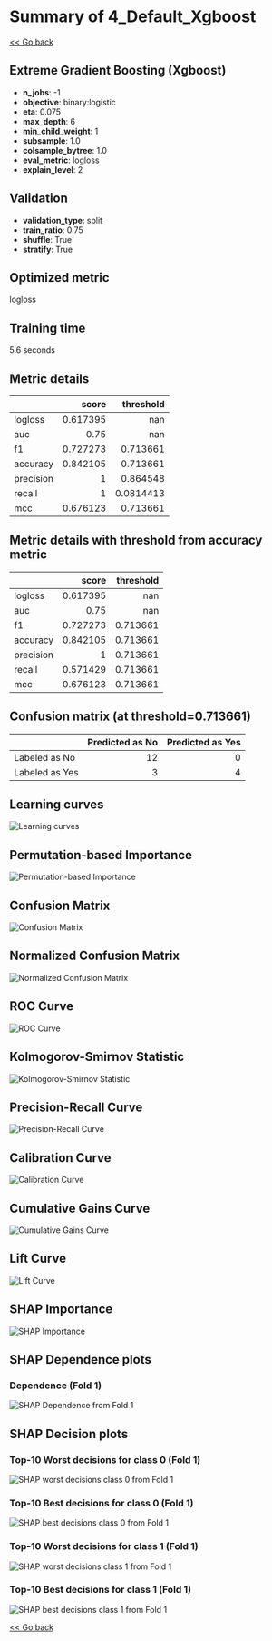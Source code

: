 # Summary of 4_Default_Xgboost

[<< Go back](../README.md)


## Extreme Gradient Boosting (Xgboost)
- **n_jobs**: -1
- **objective**: binary:logistic
- **eta**: 0.075
- **max_depth**: 6
- **min_child_weight**: 1
- **subsample**: 1.0
- **colsample_bytree**: 1.0
- **eval_metric**: logloss
- **explain_level**: 2

## Validation
 - **validation_type**: split
 - **train_ratio**: 0.75
 - **shuffle**: True
 - **stratify**: True

## Optimized metric
logloss

## Training time

5.6 seconds

## Metric details
|           |    score |   threshold |
|:----------|---------:|------------:|
| logloss   | 0.617395 | nan         |
| auc       | 0.75     | nan         |
| f1        | 0.727273 |   0.713661  |
| accuracy  | 0.842105 |   0.713661  |
| precision | 1        |   0.864548  |
| recall    | 1        |   0.0814413 |
| mcc       | 0.676123 |   0.713661  |


## Metric details with threshold from accuracy metric
|           |    score |   threshold |
|:----------|---------:|------------:|
| logloss   | 0.617395 |  nan        |
| auc       | 0.75     |  nan        |
| f1        | 0.727273 |    0.713661 |
| accuracy  | 0.842105 |    0.713661 |
| precision | 1        |    0.713661 |
| recall    | 0.571429 |    0.713661 |
| mcc       | 0.676123 |    0.713661 |


## Confusion matrix (at threshold=0.713661)
|                |   Predicted as No |   Predicted as Yes |
|:---------------|------------------:|-------------------:|
| Labeled as No  |                12 |                  0 |
| Labeled as Yes |                 3 |                  4 |

## Learning curves
![Learning curves](learning_curves.png)

## Permutation-based Importance
![Permutation-based Importance](permutation_importance.png)
## Confusion Matrix

![Confusion Matrix](confusion_matrix.png)


## Normalized Confusion Matrix

![Normalized Confusion Matrix](confusion_matrix_normalized.png)


## ROC Curve

![ROC Curve](roc_curve.png)


## Kolmogorov-Smirnov Statistic

![Kolmogorov-Smirnov Statistic](ks_statistic.png)


## Precision-Recall Curve

![Precision-Recall Curve](precision_recall_curve.png)


## Calibration Curve

![Calibration Curve](calibration_curve_curve.png)


## Cumulative Gains Curve

![Cumulative Gains Curve](cumulative_gains_curve.png)


## Lift Curve

![Lift Curve](lift_curve.png)



## SHAP Importance
![SHAP Importance](shap_importance.png)

## SHAP Dependence plots

### Dependence (Fold 1)
![SHAP Dependence from Fold 1](learner_fold_0_shap_dependence.png)

## SHAP Decision plots

### Top-10 Worst decisions for class 0 (Fold 1)
![SHAP worst decisions class 0 from Fold 1](learner_fold_0_shap_class_0_worst_decisions.png)
### Top-10 Best decisions for class 0 (Fold 1)
![SHAP best decisions class 0 from Fold 1](learner_fold_0_shap_class_0_best_decisions.png)
### Top-10 Worst decisions for class 1 (Fold 1)
![SHAP worst decisions class 1 from Fold 1](learner_fold_0_shap_class_1_worst_decisions.png)
### Top-10 Best decisions for class 1 (Fold 1)
![SHAP best decisions class 1 from Fold 1](learner_fold_0_shap_class_1_best_decisions.png)

[<< Go back](../README.md)
